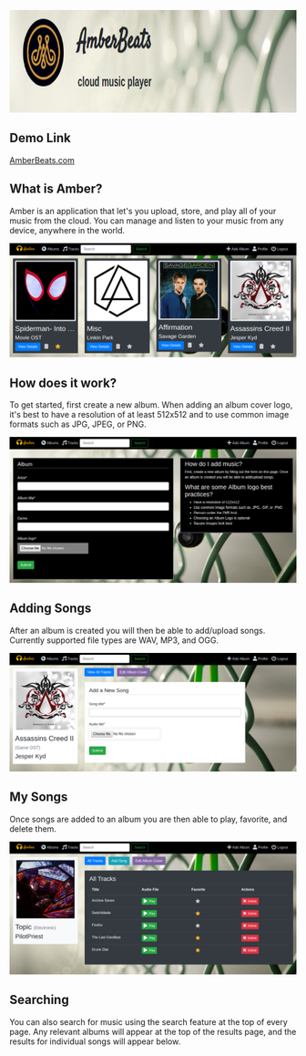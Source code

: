 <p align="center">
  <img height="180" src="https://raw.githubusercontent.com/beingabeer/Amber/master/music_project/reade_png/cover.png">
</p>

## Demo Link

[AmberBeats.com](https://www.amberbeats.com/)

## What is Amber?

Amber is an application that let's you upload, store, and play all of your music from the cloud. You can manage and listen to your music from any device, anywhere in the world. 

![](https://raw.githubusercontent.com/beingabeer/Amber/master/music_project/reade_png/album.png)

## How does it work?

To get started, first create a new album. When adding an album cover logo, it's best to have a resolution of at least 512x512 and to use common image formats such as JPG, JPEG, or PNG.

![](https://raw.githubusercontent.com/beingabeer/Amber/master/music_project/reade_png/add_album.png)

## Adding Songs

After an album is created you will then be able to add/upload songs. Currently supported file types are WAV, MP3, and OGG.

![](https://raw.githubusercontent.com/beingabeer/Amber/master/music_project/reade_png/song.png)


## My Songs

Once songs are added to an album you are then able to play, favorite, and delete them.

![](https://raw.githubusercontent.com/beingabeer/Amber/master/music_project/reade_png/song_list.png)


## Searching

You can also search for music using the search feature at the top of every page. Any relevant albums will appear at the top of the results page, and the results for individual songs will appear below. 
